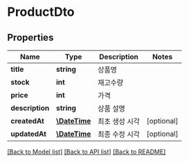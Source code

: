 # ProductDto

## Properties
Name | Type | Description | Notes
------------ | ------------- | ------------- | -------------
**title** | **string** | 상품명 | 
**stock** | **int** | 재고수량 | 
**price** | **int** | 가격 | 
**description** | **string** | 상품 설명 | 
**createdAt** | [**\DateTime**](\DateTime.md) | 최초 생성 시각 | [optional] 
**updatedAt** | [**\DateTime**](\DateTime.md) | 최종 수정 시각 | [optional] 

[[Back to Model list]](../README.md#documentation-for-models) [[Back to API list]](../README.md#documentation-for-api-endpoints) [[Back to README]](../README.md)


